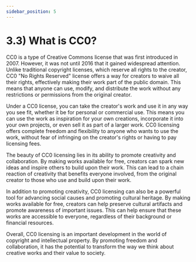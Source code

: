 ```yaml
---
sidebar_position: 5
---
```


# 3.3) What is CC0?

CC0 is a type of Creative Commons license that was first introduced in 2007. However, it was not until 2016 that it gained widespread attention. Unlike traditional copyright licenses, which reserve all rights to the creator, CC0 "No Rights Reserved" license offers a way for creators to waive all their rights, effectively making their work part of the public domain. This means that anyone can use, modify, and distribute the work without any restrictions or permissions from the original creator.

Under a CC0 license, you can take the creator's work and use it in any way you see fit, whether it be for personal or commercial use. This means you can use the work as inspiration for your own creations, incorporate it into your own projects, or even sell it as part of a larger work. CC0 licensing offers complete freedom and flexibility to anyone who wants to use the work, without fear of infringing on the creator's rights or having to pay licensing fees.

The beauty of CC0 licensing lies in its ability to promote creativity and collaboration. By making works available for free, creators can spark new ideas and inspire others to build upon their work. This can lead to a chain reaction of creativity that benefits everyone involved, from the original creator to those who use and build upon their work.

In addition to promoting creativity, CC0 licensing can also be a powerful tool for advancing social causes and promoting cultural heritage. By making works available for free, creators can help preserve cultural artifacts and promote awareness of important issues. This can help ensure that these works are accessible to everyone, regardless of their background or financial resources.

Overall, CC0 licensing is an important development in the world of copyright and intellectual property. By promoting freedom and collaboration, it has the potential to transform the way we think about creative works and their value to society.
